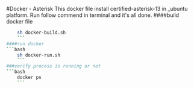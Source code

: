 #Docker - Asterisk
This docker file install certified-asterisk-13 in _ubuntu platform. Run follow commend in terminal and it's all done.
####build docker file 
```bash 
	sh docker-build.sh
	```
####run docker 
```bash
	sh docker-run.sh
	```
###verify process is running or not
```bash
	docker ps 
	```
